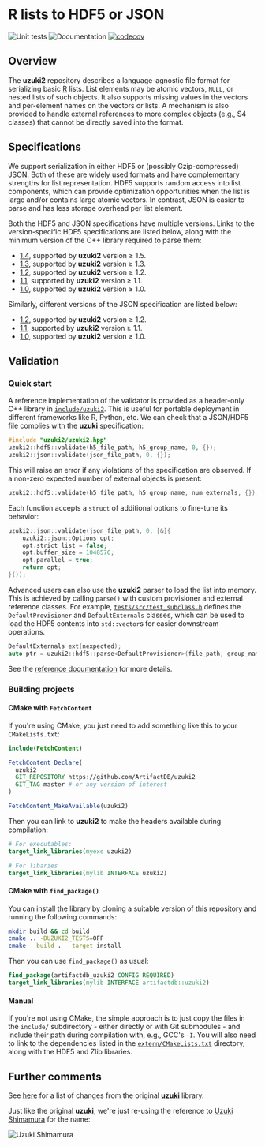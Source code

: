# R lists to HDF5 or JSON

![Unit tests](https://github.com/ArtifactDB/uzuki2/actions/workflows/run-tests.yaml/badge.svg)
![Documentation](https://github.com/ArtifactDB/uzuki2/actions/workflows/doxygenate.yaml/badge.svg)
[![codecov](https://codecov.io/gh/ArtifactDB/uzuki2/branch/master/graph/badge.svg?token=J3dxS3MtT1)](https://codecov.io/gh/ArtifactDB/uzuki2)

## Overview

The **uzuki2** repository describes a language-agnostic file format for serializing basic [R](https://r-project.org) lists.
List elements may be atomic vectors, `NULL`, or nested lists of such objects.
It also supports missing values in the vectors and per-element names on the vectors or lists.
A mechanism is also provided to handle external references to more complex objects (e.g., S4 classes) that cannot be directly saved into the format.

## Specifications

We support serialization in either HDF5 or (possibly Gzip-compressed) JSON.
Both of these are widely used formats and have complementary strengths for list representation.
HDF5 supports random access into list components, which can provide optimization opportunities when the list is large and/or contains large atomic vectors.
In contrast, JSON is easier to parse and has less storage overhead per list element.

Both the HDF5 and JSON specifications have multiple versions. 
Links to the version-specific HDF5 specifications are listed below, along with the minimum version of the C++ library required to parse them:

- [1.4](https://github.com/ArtifactDB/uzuki2/tree/gh-pages/docs/specifications/hdf5-1.4.md), supported by **uzuki2** version ≥ 1.5.
- [1.3](https://github.com/ArtifactDB/uzuki2/tree/gh-pages/docs/specifications/hdf5-1.3.md), supported by **uzuki2** version ≥ 1.3.
- [1.2](https://github.com/ArtifactDB/uzuki2/tree/gh-pages/docs/specifications/hdf5-1.2.md), supported by **uzuki2** version ≥ 1.2.
- [1.1](https://github.com/ArtifactDB/uzuki2/tree/gh-pages/docs/specifications/hdf5-1.1.md), supported by **uzuki2** version ≥ 1.1.
- [1.0](https://github.com/ArtifactDB/uzuki2/tree/gh-pages/docs/specifications/hdf5-1.0.md), supported by **uzuki2** version ≥ 1.0.

Similarly, different versions of the JSON specification are listed below:

- [1.2](https://github.com/ArtifactDB/uzuki2/tree/gh-pages/docs/specifications/json-1.2.md), supported by **uzuki2** version ≥ 1.2.
- [1.1](https://github.com/ArtifactDB/uzuki2/tree/gh-pages/docs/specifications/json-1.1.md), supported by **uzuki2** version ≥ 1.1.
- [1.0](https://github.com/ArtifactDB/uzuki2/tree/gh-pages/docs/specifications/json-1.0.md), supported by **uzuki2** version ≥ 1.0.

## Validation

### Quick start

A reference implementation of the validator is provided as a header-only C++ library in [`include/uzuki2`](include/uzuki2).
This is useful for portable deployment in different frameworks like R, Python, etc.
We can check that a JSON/HDF5 file complies with the **uzuki** specification:

```cpp
#include "uzuki2/uzuki2.hpp"
uzuki2::hdf5::validate(h5_file_path, h5_group_name, 0, {});
uzuki2::json::validate(json_file_path, 0, {});
```

This will raise an error if any violations of the specification are observed.
If a non-zero expected number of external objects is present:

```cpp
uzuki2::hdf5::validate(h5_file_path, h5_group_name, num_externals, {});
```

Each function accepts a `struct` of additional options to fine-tune its behavior:

```cpp
uzuki2::json::validate(json_file_path, 0, [&]{
    uzuki2::json::Options opt;
    opt.strict_list = false;
    opt.buffer_size = 1048576;
    opt.parallel = true;
    return opt;
}());
```

Advanced users can also use the **uzuki2** parser to load the list into memory.
This is achieved by calling `parse()` with custom provisioner and external reference classes.
For example, [`tests/src/test_subclass.h`](tests/src/test_subclass.h) defines the `DefaultProvisioner` and `DefaultExternals` classes,
which can be used to load the HDF5 contents into `std::vector`s for easier downstream operations.

```cpp
DefaultExternals ext(nexpected);
auto ptr = uzuki2::hdf5::parse<DefaultProvisioner>(file_path, group_name, ext, {});
```

See the [reference documentation](https://artifactdb.github.io/uzuki2) for more details.

### Building projects

#### CMake with `FetchContent`

If you're using CMake, you just need to add something like this to your `CMakeLists.txt`:

```cmake
include(FetchContent)

FetchContent_Declare(
  uzuki2 
  GIT_REPOSITORY https://github.com/ArtifactDB/uzuki2
  GIT_TAG master # or any version of interest
)

FetchContent_MakeAvailable(uzuki2)
```

Then you can link to **uzuki2** to make the headers available during compilation:

```cmake
# For executables:
target_link_libraries(myexe uzuki2)

# For libaries
target_link_libraries(mylib INTERFACE uzuki2)
```

#### CMake with `find_package()`

You can install the library by cloning a suitable version of this repository and running the following commands:

```sh
mkdir build && cd build
cmake .. -DUZUKI2_TESTS=OFF
cmake --build . --target install
```

Then you can use `find_package()` as usual:

```cmake
find_package(artifactdb_uzuki2 CONFIG REQUIRED)
target_link_libraries(mylib INTERFACE artifactdb::uzuki2)
```

#### Manual

If you're not using CMake, the simple approach is to just copy the files in the `include/` subdirectory - 
either directly or with Git submodules - and include their path during compilation with, e.g., GCC's `-I`.
You will also need to link to the dependencies listed in the [`extern/CMakeLists.txt`](extern/CMakeLists.txt) directory,
along with the HDF5 and Zlib libraries.

## Further comments

See [here](docs/specifications/misc.md#comparison-to-version-1) for a list of changes from the original [**uzuki**](https://github.com/LTLA/uzuki) library.

Just like the original **uzuki**, we're just re-using the reference to [Uzuki Shimamura](https://myanimelist.net/character/70883/Uzuki_Shimamura) for the name:

![Uzuki Shimamura](https://media1.giphy.com/media/7Oy2FDqWV5mak/giphy.gif)
